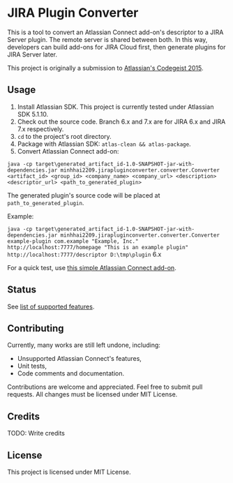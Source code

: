 # JIRA Plugin Converter

This is a tool to convert an Atlassian Connect add-on's descriptor to a JIRA Server plugin. The remote server is shared between both. In this way, developers can build add-ons for JIRA Cloud first, then generate plugins for JIRA Server later.

This project is originally a submission to [Atlassian's Codegeist 2015](http://devpost.com/software/plugin-generator-from-atlassian-connect-to-jira-server-srdgvc).

## Usage

1. Install Atlassian SDK. This project is currently tested under Atlassian SDK 5.1.10.
2. Check out the source code. Branch 6.x and 7.x are for JIRA 6.x and JIRA 7.x respectively.
3. `cd` to the project's root directory.
4. Package with Atlassian SDK: `atlas-clean && atlas-package`.
5. Convert Atlassian Connect add-on:

`java -cp target\generated_artifact_id-1.0-SNAPSHOT-jar-with-dependencies.jar minhhai2209.jirapluginconverter.converter.Converter <artifact_id> <group_id> <company_name> <company_url> <description> <descriptor_url> <path_to_generated_plugin>`

The generated plugin's source code will be placed at `path_to_generated_plugin`.

Example:

`java -cp target\generated_artifact_id-1.0-SNAPSHOT-jar-with-dependencies.jar minhhai2209.jirapluginconverter.converter.Converter example-plugin com.example "Example, Inc." http://localhost:7777/homepage "This is an example plugin" http://localhost:7777/descriptor D:\tmp\plugin` 6.x

For a quick test, use [this simple Atlassian Connect add-on](https://github.com/minhhai2209/jira-plugin-converter-demo).

## Status

See [list of supported features](https://github.com/minhhai2209/jira-plugin-converter/wiki/Features).

## Contributing

Currently, many works are still left undone, including:
* Unsupported Atlassian Connect's features,
* Unit tests,
* Code comments and documentation.

Contributions are welcome and appreciated. Feel free to submit pull requests. All changes must be licensed under MIT License.

## Credits

TODO: Write credits

## License

This project is licensed under MIT License.